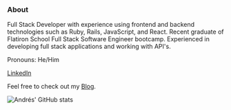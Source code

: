 ### About 

<!--
**andresanunezt/andresanunezt** is a ✨ _special_ ✨ repository because its `README.md` (this file) appears on your GitHub profile.

Here are some ideas to get you started:

- 🔭 I’m currently working on ...
- 🌱 I’m currently learning ...
- 👯 I’m looking to collaborate on ...
- 🤔 I’m looking for help with ...
- 💬 Ask me about ...
- 📫 How to reach me: ...
- 😄 Pronouns: ...
- ⚡ Fun fact: ...
-->

Full Stack Developer with experience using frontend and backend technologies such as Ruby, Rails, JavaScript, and React. Recent graduate of Flatiron School Full Stack Software Engineer bootcamp. Experienced in developing full stack applications and working with API's.

Pronouns: He/Him

[LinkedIn](https://www.linkedin.com/in/andr%C3%A9s-nu%C3%B1ez-tinajero-732a51218/)

Feel free to check out my [Blog](https://andresanunezt.medium.com).

![Andrés' GitHub stats](https://github-readme-stats.vercel.app/api?username=andresanunezt&show_icons=true)
